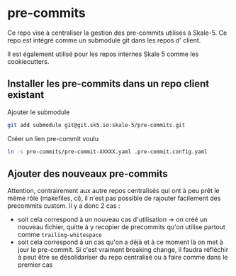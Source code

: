 # pre-commits

Ce repo vise à centraliser la gestion des pre-commits utilisés à Skale-5.
Ce repo est intégré comme un submodule git dans les repos d' client.

Il est également utilisé pour les repos internes Skale 5 comme les cookiecutters.

## Installer les pre-commits dans un repo client existant

Ajouter le submodule

```bash
git add submodule git@git.sk5.io:skale-5/pre-commits.git
```

Créer un lien pre-commit voulu

```bash
ln -s pre-commits/pre-commit-XXXXX.yaml .pre-commit.config.yaml
```
## Ajouter des nouveaux pre-commits

Attention, contrairement aux autre repos centralisés qui ont à peu prêt le même rôle (makefiles, ci), il n'est pas possible de rajouter facilement des precommits custom.
Il y a donc 2 cas :
- soit cela correspond à un nouveau cas d'utilisation -> on créé un nouveau fichier, quitte à y recopier de precommits qu'on utilise partout comme `trailing-whitespace`
- soit cela correspond à un cas qu'on a déjà et à ce moment là on met à jour le pre-commit. Si c'est vraiment breaking change, il faudra réfléchir à peut être se désolidariser du repo centralisé ou à faire comme dans le premier cas
